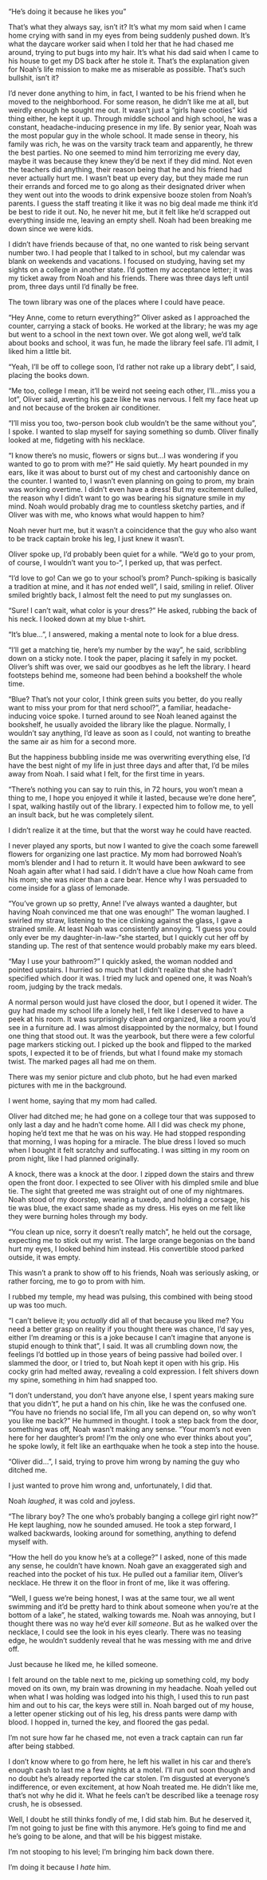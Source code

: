  “He’s doing it because he likes you”

That’s what they always say, isn’t it? It’s what my mom said when I came home crying with sand in my eyes from being suddenly pushed down. It’s what the daycare worker said when I told her that he had chased me around, trying to put bugs into my hair. It’s what his dad said when I came to his house to get my DS back after he stole it. That’s the explanation given for Noah’s life mission to make me as miserable as possible. That’s such bullshit, isn’t it?

I’d never done anything to him, in fact, I wanted to be his friend when he moved to the neighborhood. For some reason, he didn’t like me at all, but weirdly enough he sought me out. It wasn’t just a “girls have cooties” kid thing either, he kept it up. Through middle school and high school, he was a constant, headache-inducing presence in my life. By senior year, Noah was the most popular guy in the whole school. It made sense in theory, his family was rich, he was on the varsity track team and apparently, he threw the best parties. No one seemed to mind him terrorizing me every day, maybe it was because they knew they’d be next if they did mind. Not even the teachers did anything, their reason being that he and his friend had never actually hurt me. I wasn’t beat up every day, but they made me run their errands and forced me to go along as their designated driver when they went out into the woods to drink expensive booze stolen from Noah’s parents. I guess the staff treating it like it was no big deal made me think it’d be best to ride it out. No, he never hit me, but it felt like he’d scrapped out everything inside me, leaving an empty shell. Noah had been breaking me down since we were kids. 

I didn’t have friends because of that, no one wanted to risk being servant number two. I had people that I talked to in school, but my calendar was blank on weekends and vacations. I focused on studying, having set my sights on a college in another state. I’d gotten my acceptance letter; it was my ticket away from Noah and his friends. There was three days left until prom, three days until I’d finally be free. 

The town library was one of the places where I could have peace. 

“Hey Anne, come to return everything?” Oliver asked as I approached the counter, carrying a stack of books. He worked at the library; he was my age but went to a school in the next town over. We got along well, we’d talk about books and school, it was fun, he made the library feel safe. I’ll admit, I liked him a little bit. 

“Yeah, I’ll be off to college soon, I’d rather not rake up a library debt”, I said, placing the books down. 

“Me too, college I mean, it’ll be weird not seeing each other, I’ll…miss you a lot”, Oliver said, averting his gaze like he was nervous. I felt my face heat up and not because of the broken air conditioner.

“I’ll miss you too, two-person book club wouldn’t be the same without you”, I spoke. I wanted to slap myself for saying something so dumb. Oliver finally looked at me, fidgeting with his necklace. 

“I know there’s no music, flowers or signs but…I was wondering if you wanted to go to prom with me?” He said quietly. My heart pounded in my ears, like it was about to burst out of my chest and cartoonishly dance on the counter. I wanted to, I wasn’t even planning on going to prom, my brain was working overtime. I didn’t even have a dress! But my excitement dulled, the reason why I didn’t want to go was bearing his signature smile in my mind. Noah would probably drag me to countless sketchy parties, and if Oliver was with me, who knows what would happen to him? 

Noah never hurt me, but it wasn’t a coincidence that the guy who also want to be track captain broke his leg, I just knew it wasn’t. 

Oliver spoke up, I’d probably been quiet for a while. “We’d go to your prom, of course, I wouldn’t want you to-“, I perked up, that was perfect. 

“I’d love to go! Can we go to your school’s prom? Punch-spiking is basically a tradition at mine, and it has *not* ended well”, I said, smiling in relief. Oliver smiled brightly back, I almost felt the need to put my sunglasses on. 

“Sure! I can’t wait, what color is your dress?” He asked, rubbing the back of his neck. I looked down at my blue t-shirt. 

“It’s blue…”, I answered, making a mental note to look for a blue dress. 

“I’ll get a matching tie, here’s my number by the way”, he said, scribbling down on a sticky note. I took the paper, placing it safely in my pocket. Oliver’s shift was over, we said our goodbyes as he left the library. I heard footsteps behind me, someone had been behind a bookshelf the whole time. 

“Blue? That’s not your color, I think green suits you better, do you really want to miss your prom for that nerd school?”, a familiar, headache-inducing voice spoke. I turned around to see Noah leaned against the bookshelf, he usually avoided the library like the plague. Normally, I wouldn’t say anything, I’d leave as soon as I could, not wanting to breathe the same air as him for a second more. 

But the happiness bubbling inside me was overwriting everything else, I’d have the best night of my life in just three days and after that, I’d be miles away from Noah. I said what I felt, for the first time in years. 

“There’s nothing you can say to ruin this, in 72 hours, you won’t mean a thing to me, I hope you enjoyed it while it lasted, because we’re done here”, I spat, walking hastily out of the library. I expected him to follow me, to yell an insult back, but he was completely silent. 

I didn’t realize it at the time, but that the worst way he could have reacted. 

I never played any sports, but now I wanted to give the coach some farewell flowers for organizing one last practice. My mom had borrowed Noah’s mom’s blender and I had to return it. It would have been awkward to see Noah again after what I had said. I didn’t have a clue how Noah came from his mom; she was nicer than a care bear. Hence why I was persuaded to come inside for a glass of lemonade.  

“You’ve grown up so pretty, Anne! I’ve always wanted a daughter, but having Noah convinced me that one was enough!” The woman laughed. I swirled my straw, listening to the ice clinking against the glass, I gave a strained smile. At least Noah was consistently annoying. “I guess you could only ever be my daughter-in-law-“she started, but I quickly cut her off by standing up. The rest of that sentence would probably make my ears bleed. 

“May I use your bathroom?” I quickly asked, the woman nodded and pointed upstairs. I hurried so much that I didn’t realize that she hadn’t specified which door it was. I tried my luck and opened one, it was Noah’s room, judging by the track medals. 

A normal person would just have closed the door, but I opened it wider. The guy had made my school life a lonely hell, I felt like I deserved to have a peek at his room. It was surprisingly clean and organized, like a room you’d see in a furniture ad. I was almost disappointed by the normalcy, but I found one thing that stood out. It was the yearbook, but there were a few colorful page markers sticking out. I picked up the book and flipped to the marked spots, I expected it to be of friends, but what I found make my stomach twist. The marked pages all had me on them. 

There was my senior picture and club photo, but he had even marked pictures with me in the background. 

I went home, saying that my mom had called. 

Oliver had ditched me; he had gone on a college tour that was supposed to only last a day and he hadn’t come home. All I did was check my phone, hoping he’d text me that he was on his way. He had stopped responding that morning, I was hoping for a miracle. The blue dress I loved so much when I bought it felt scratchy and suffocating. I was sitting in my room on prom night, like I had planned originally. 

A knock, there was a knock at the door. I zipped down the stairs and threw open the front door. I expected to see Oliver with his dimpled smile and blue tie. The sight that greeted me was straight out of one of my nightmares. Noah stood of my doorstep, wearing a tuxedo, and holding a corsage, his tie was blue, the exact same shade as my dress. His eyes on me felt like they were burning holes through my body. 

“You clean up nice, sorry it doesn’t really match”, he held out the corsage, expecting me to stick out my wrist. The large orange begonias on the band hurt my eyes, I looked behind him instead. His convertible stood parked outside, it was empty. 

This wasn’t a prank to show off to his friends, Noah was seriously asking, or rather forcing, me to go to prom with him. 

I rubbed my temple, my head was pulsing, this combined with being stood up was too much. 

“I can’t believe it; you *actually* did all of that because you liked me? You need a better grasp on reality if you thought there was chance, I’d say yes, either I’m dreaming or this is a joke because I can’t imagine that anyone is stupid enough to think that”, I said. It was all crumbling down now, the feelings I’d bottled up in those years of being passive had boiled over. I slammed the door, or I tried to, but Noah kept it open with his grip. His cocky grin had melted away, revealing a cold expression. I felt shivers down my spine, something in him had snapped too. 

“I don’t understand, you don’t have anyone else, I spent years making sure that you didn’t”, he put a hand on his chin, like he was the confused one. “You have no friends no social life, I’m all you can depend on, so why won’t you like me back?” He hummed in thought. I took a step back from the door, something was off, Noah wasn’t making any sense. “Your mom’s not even here for her daughter’s prom! I’m the only one who ever thinks about you”, he spoke lowly, it felt like an earthquake when he took a step into the house. 

“Oliver did…”, I said, trying to prove him wrong by naming the guy who ditched me. 

I just wanted to prove him wrong and, unfortunately, I did that. 

Noah *laughed*, it was cold and joyless. 

“The library boy? The one who’s probably banging a college girl right now?” He kept laughing, now he sounded amused. He took a step forward, I walked backwards, looking around for something, anything to defend myself with. 

“How the hell do you know he’s at a college?” I asked, none of this made any sense, he couldn’t have known. Noah gave an exaggerated sigh and reached into the pocket of his tux. He pulled out a familiar item, Oliver’s necklace. He threw it on the floor in front of me, like it was offering. 

“Well, I guess we’re being honest, I was at the same tour, we all went swimming and it’d be pretty hard to think about someone when you’re at the bottom of a lake”, he stated, walking towards me. Noah was annoying, but I thought there was no way he’d ever *kill* *someone*. But as he walked over the necklace, I could see the look in his eyes clearly. There was no teasing edge, he wouldn’t suddenly reveal that he was messing with me and drive off.

Just because he liked me, he killed someone.

I felt around on the table next to me, picking up something cold, my body moved on its own, my brain was drowning in my headache. Noah yelled out when what I was holding was lodged into his thigh, I used this to run past him and out to his car, the keys were still in. Noah barged out of my house, a letter opener sticking out of his leg, his dress pants were damp with blood. I hopped in, turned the key, and floored the gas pedal. 

I’m not sure how far he chased me, not even a track captain can run far after being stabbed. 

I don’t know where to go from here, he left his wallet in his car and there’s enough cash to last me a few nights at a motel. I’ll run out soon though and no doubt he’s already reported the car stolen. I’m disgusted at everyone’s indifference, or even excitement, at how Noah treated me. He didn’t like me, that’s not why he did it. What he feels can’t be described like a teenage rosy crush, he is obsessed. 

Well, I doubt he still thinks fondly of me, I did stab him. But he deserved it, I’m not going to just be fine with this anymore. He’s going to find me and he’s going to be alone, and that will be his biggest mistake. 

I’m not stooping to his level; I’m bringing him back down there.

I’m doing it because I *hate* him.